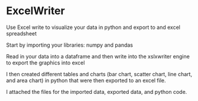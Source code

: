 # ExcelWriter
Use Excel write to visualize your data in python and export to and excel spreadsheet

Start by importing your libraries: numpy and pandas

Read in your data into a dataframe and then write into the xslxwriter engine to export the graphics into excel

I then created different tables and charts (bar chart, scatter chart, line chart, and area chart) in python that were then exported to an excel file.

I attached the files for the imported data, exported data, and python code.
